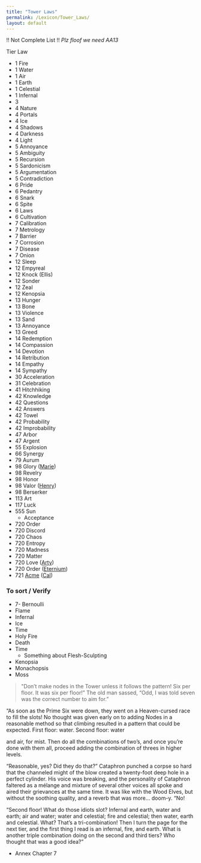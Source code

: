 ```yaml
---
title: "Tower Laws"
permalink: /Lexicon/Tower_Laws/
layout: default
---
```


!! Not Complete List !!
*Plz floof we need AA13*

Tier    Law
- 1     Fire
- 1     Water
- 1     Air
- 1     Earth
- 1     Celestial
- 1     Infernal
- 3     
- 4    Nature 
- 4    Portals
- 4    Ice
- 4    Shadows
- 4    Darkness
- 4    Light
- 5    Annoyance
- 5    Ambiguity
- 5    Recursion
- 5    Sardonicism
- 5    Argumentation
- 5    Contradiction
- 6    Pride
- 6    Pedantry
- 6    Snark
- 6    Spite
- 6    Laws
- 6    Cultivation
- 7    Calibration
- 7    Metrology
- 7    Barrier
- 7    Corrosion
- 7    Disease
- 7    Onion
- 12    Sleep
- 12   Empyreal
- 12   Knock (Ellis)
- 12    Sonder
- 12   Zeal
- 12   Kenopsia
- 13    Hunger
- 13    Bone
- 13    Violence
- 13    Sand
- 13    Annoyance
- 13    Greed
- 14    Redemption
- 14    Compassion
- 14    Devotion
- 14    Retribution
- 14    Empathy
-  14   Sympathy
- 30    Acceleration
- 31    Celebration
- 41    Hitchhiking
- 42    Knowledge
- 42    Questions
- 42    Answers
- 42    Towel
- 42    Probability
- 42    Improbability
- 47    Arbor
- 47    Argent
- 55    Explosion
- 66    Synergy
- 79    Aurum
- 98    Glory ([Marie](../_Characters/ArtoriansArchives/Marie.md))
- 98    Revelry
- 98    Honor
- 98    Valor ([Henry](../_Characters/ArtoriansArchives/Henry.md))
- 98    Berserker
- 113    Art
- 117    Luck
- 555    Sun
	 - Acceptance
- 720    Order
- 720    Discord
- 720    Chaos
- 720    Entropy
- 720    Madness
- 720    Matter
- 720    Love ([Arty](../_Characters/ArtoriansArchives/Artorian.md))
- 720    Order ([Eternium](../_Characters/ArtoriansArchives/Eternium.md))
- 721    [Acme](Acme.md) ([Cal](../_Characters/DivineDungeon/Cal.md))


### To sort / Verify
- 7- Bernoulli
- Flame
- Infernal
- Ice
- Time
- Holy Fire
- Death
- Time
	- Something about Flesh-Sculpting
- Kenopsia
- Monachopsis
- Moss


> "Don’t make nodes in the Tower unless it follows the pattern! Six per
floor. It was six per floor!”
The old man sassed, “Odd, I was told seven was the correct
number to aim for.”

“As soon as the Prime Six were down, they went on a
Heaven-cursed race to fill the slots! No thought was given early on to
adding Nodes in a reasonable method so that climbing resulted in a
pattern that could be expected. First floor: water. Second floor: water

and air, for mist. Then do all the combinations of two’s, and once
you’re done with them all, proceed adding the combination of threes
in higher levels.

“Reasonable, yes? Did they do that?” Cataphron punched a
corpse so hard that the channeled might of the blow created a
twenty-foot deep hole in a perfect cylinder. His voice was breaking,
and the personality of Cataphron faltered as a mélange and mixture
of several other voices all spoke and aired their grievances at the
same time. It was like with the Wood Elves, but without the soothing
quality, and a reverb that was more... doom-y. “No!

“Second floor! What do those idiots slot? Infernal and earth,
water and earth; air and water; water and celestial; fire and celestial;
then water, earth and celestial. What? That’s a tri-combination! Then
I turn the page for the next tier, and the first thing I read is an
infernal, fire, and earth. What is another triple combination doing on
the second and third tiers? Who thought that was a good idea?”
- Annex Chapter 7

